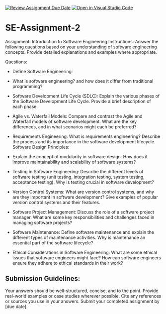 [![Review Assignment Due Date](https://classroom.github.com/assets/deadline-readme-button-24ddc0f5d75046c5622901739e7c5dd533143b0c8e959d652212380cedb1ea36.svg)](https://classroom.github.com/a/-ucQIGTc)
[![Open in Visual Studio Code](https://classroom.github.com/assets/open-in-vscode-718a45dd9cf7e7f842a935f5ebbe5719a5e09af4491e668f4dbf3b35d5cca122.svg)](https://classroom.github.com/online_ide?assignment_repo_id=15224891&assignment_repo_type=AssignmentRepo)
# SE-Assignment-2
Assignment: Introduction to Software Engineering
Instructions:
Answer the following questions based on your understanding of software engineering concepts. Provide detailed explanations and examples where appropriate.

Questions:
-	Define Software Engineering:

-	What is software engineering? and how does it differ from traditional programming?

- Software Development Life Cycle (SDLC): Explain the various phases of the Software Development Life Cycle. Provide a brief description of each phase.
- Agile vs. Waterfall Models: Compare and contrast the Agile and Waterfall models of software development. What are the key differences, and in what scenarios might each be preferred?
- Requirements Engineering:
What is requirements engineering? Describe the process and its importance in the software development lifecycle.
Software Design Principles:

-	Explain the concept of modularity in software design. How does it improve maintainability and scalability of software systems?
- Testing in Software Engineering: Describe the different levels of software testing (unit testing, integration testing, system testing, acceptance testing). Why is testing crucial in software development?
- Version Control Systems: What are version control systems, and why are they important in software development? Give examples of popular version control systems and their features.

-	Software Project Management: Discuss the role of a software project manager. What are some key responsibilities and challenges faced in managing software projects?

-	Software Maintenance: Define software maintenance and explain the different types of maintenance activities. Why is maintenance an essential part of the software lifecycle?

-	Ethical Considerations in Software Engineering: What are some ethical issues that software engineers might face? How can software engineers ensure they adhere to ethical standards in their work?


##	Submission Guidelines:
Your answers should be well-structured, concise, and to the point.
Provide real-world examples or case studies wherever possible.
Cite any references or sources you use in your answers.
Submit your completed assignment by [due date].
